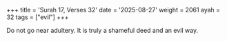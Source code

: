 +++
title = 'Surah 17, Verses 32'
date = '2025-08-27'
weight = 2061
ayah = 32
tags = ["evil"]
+++

Do not go near adultery. It is truly a shameful deed and an evil way.